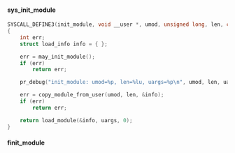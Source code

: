 












#### sys_init_module

```c
SYSCALL_DEFINE3(init_module, void __user *, umod, unsigned long, len, const char __user *, uargs)
{
	int err;
	struct load_info info = { };

	err = may_init_module();
	if (err)
		return err;

	pr_debug("init_module: umod=%p, len=%lu, uargs=%p\n", umod, len, uargs);

	err = copy_module_from_user(umod, len, &info);
	if (err)
		return err;

	return load_module(&info, uargs, 0);
}
```


#### finit_module


#### 